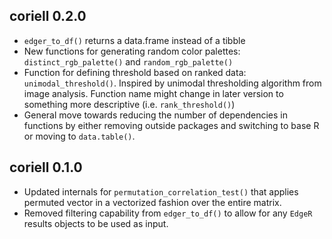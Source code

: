 ## coriell 0.2.0

- `edger_to_df()` returns a data.frame instead of a tibble
- New functions for generating random color palettes: `distinct_rgb_palette()`
and `random_rgb_palette()`
- Function for defining threshold based on ranked data: `unimodal_threshold()`. 
Inspired by unimodal thresholding algorithm from image analysis. Function name
might change in later version to something more descriptive (i.e. `rank_threshold()`)
- General move towards reducing the number of dependencies in functions by either
removing outside packages and switching to base R or moving to `data.table()`. 

## coriell 0.1.0

- Updated internals for `permutation_correlation_test()` that applies permuted 
vector in a vectorized fashion over the entire matrix. 
- Removed filtering capability from `edger_to_df()` to allow for any `EdgeR` 
results objects to be used as input.

